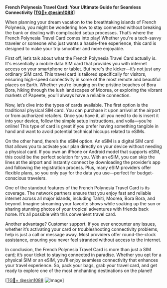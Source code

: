 **French Polynesia Travel Card: Your Ultimate Guide for Seamless Connectivity [[TG💪+ @esim1088](https://t.me/s/esim1088)]**

When planning your dream vacation to the breathtaking islands of French Polynesia, you might be wondering how to stay connected without breaking the bank or dealing with complicated setup processes. That’s where the French Polynesia Travel Card comes into play! Whether you're a tech-savvy traveler or someone who just wants a hassle-free experience, this card is designed to make your trip smoother and more enjoyable.

First off, let’s talk about what the French Polynesia Travel Card actually is. It's essentially a mobile data SIM card that provides you with internet access on your smartphone or tablet. But here's the kicker—it’s not just any ordinary SIM card. This travel card is tailored specifically for visitors, ensuring high-speed connectivity in some of the most remote and beautiful places on Earth. Whether you’re lounging on the pristine beaches of Bora Bora, hiking through the lush landscapes of Moorea, or exploring the vibrant markets of Papeete, you’ll always have a reliable connection.

Now, let’s dive into the types of cards available. The first option is the traditional physical SIM card. You can purchase it upon arrival at the airport or from authorized retailers. Once you have it, all you need to do is insert it into your device, follow the simple setup instructions, and voila—you’re online! This type of card is great if you prefer having something tangible in hand and want to avoid potential technical hiccups related to eSIMs.

On the other hand, there’s the eSIM option. An eSIM is a digital SIM card that allows you to activate your plan directly on your device without needing a physical card. If you own an iPhone or Android model that supports eSIM, this could be the perfect solution for you. With an eSIM, you can skip the lines at the airport and instantly connect by downloading the provider’s app and following the registration process. Plus, many eSIM providers offer flexible plans, so you only pay for the data you use—perfect for budget-conscious travelers.

One of the standout features of the French Polynesia Travel Card is its coverage. The network partners ensure that you enjoy fast and reliable internet across all major islands, including Tahiti, Moorea, Bora Bora, and beyond. Imagine streaming your favorite shows while soaking up the sun or sharing stunning photos of your tropical adventures with friends back home. It’s all possible with this convenient travel card.

Another advantage? Customer support. If you ever encounter any issues, whether it’s activating your card or troubleshooting connectivity problems, help is just a call or message away. Most providers offer round-the-clock assistance, ensuring you never feel stranded without access to the internet.

In conclusion, the French Polynesia Travel Card is more than just a SIM card; it’s your ticket to staying connected in paradise. Whether you opt for a physical SIM or an eSIM, you’ll enjoy seamless connectivity that enhances your travel experience. So, pack your bags, grab your travel card, and get ready to explore one of the most enchanting destinations on the planet!

[[TG💪+ @esim1088](https://t.me/s/esim1088) ![Image](https://i.postimg.cc/Y0z9fWf4/image.png)]